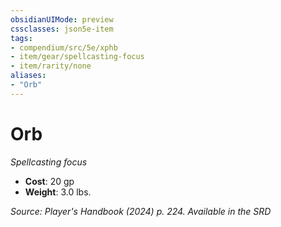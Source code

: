 ```yaml
---
obsidianUIMode: preview
cssclasses: json5e-item
tags:
- compendium/src/5e/xphb
- item/gear/spellcasting-focus
- item/rarity/none
aliases: 
- "Orb"
---
```

# Orb
*Spellcasting focus*  


- **Cost**: 20 gp
- **Weight**: 3.0 lbs.

*Source: Player's Handbook (2024) p. 224. Available in the <span title='Systems Reference Document (5.2)'>SRD</span>*